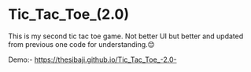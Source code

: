 # Tic_Tac_Toe_(2.0)
This is my second tic tac toe game.
Not better UI but better and updated from previous one code for understanding.😊

Demo:- https://thesibaji.github.io/Tic_Tac_Toe_-2.0-
